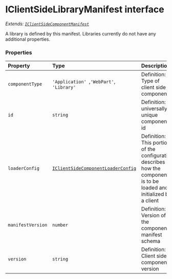 # IClientSideLibraryManifest interface

_Extends: [`IClientSideComponentManifest`](iclientsidecomponentmanifest.md)_



A library is defined by this manifest. Libraries currently do not have any additional properties. 





### Properties

| Property	   | Type	| Description|
|:-------------|:-------|:-----------|
|`componentType`      | `'Application' `,` 'WebPart' `,` 'Library'` | Definition: Type of client side component |
|`id`      | `string` | Definition: A universally unique component id |
|`loaderConfig`      | [`IClientSideComponentLoaderConfig`](iclientsidecomponentloaderconfig.md) | Definition: This portion of the configuration describes how the component is to be loaded and initialized by a  client |
|`manifestVersion`      | `number` | Definition: Version of the component manifest schema |
|`version`      | `string` | Definition: Client side component version |





